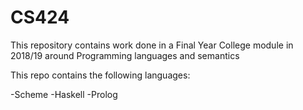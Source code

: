 # CS424
This repository contains work done in a Final Year College module in 2018/19 around Programming languages and semantics

This repo contains the following languages:

   -Scheme
  -Haskell
  -Prolog
